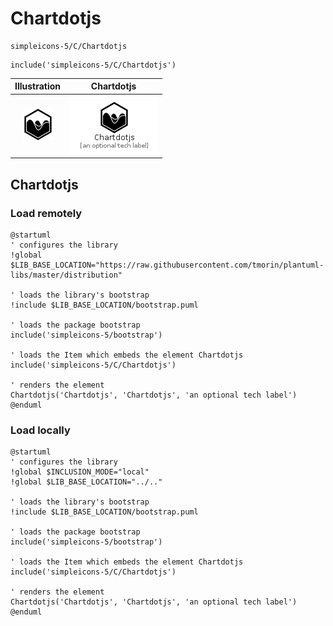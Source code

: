 # Chartdotjs


```text
simpleicons-5/C/Chartdotjs
```

```text
include('simpleicons-5/C/Chartdotjs')
```



| Illustration | Chartdotjs |
| :---: | :---: |
| ![illustration for Illustration](../../simpleicons-5/C/Chartdotjs.png) | ![illustration for Chartdotjs](../../simpleicons-5/C/Chartdotjs.Local.png) |




## Chartdotjs

### Load remotely
```plantuml
@startuml
' configures the library
!global $LIB_BASE_LOCATION="https://raw.githubusercontent.com/tmorin/plantuml-libs/master/distribution"

' loads the library's bootstrap
!include $LIB_BASE_LOCATION/bootstrap.puml

' loads the package bootstrap
include('simpleicons-5/bootstrap')

' loads the Item which embeds the element Chartdotjs
include('simpleicons-5/C/Chartdotjs')

' renders the element
Chartdotjs('Chartdotjs', 'Chartdotjs', 'an optional tech label')
@enduml
```

### Load locally
```plantuml
@startuml
' configures the library
!global $INCLUSION_MODE="local"
!global $LIB_BASE_LOCATION="../.."

' loads the library's bootstrap
!include $LIB_BASE_LOCATION/bootstrap.puml

' loads the package bootstrap
include('simpleicons-5/bootstrap')

' loads the Item which embeds the element Chartdotjs
include('simpleicons-5/C/Chartdotjs')

' renders the element
Chartdotjs('Chartdotjs', 'Chartdotjs', 'an optional tech label')
@enduml
```


